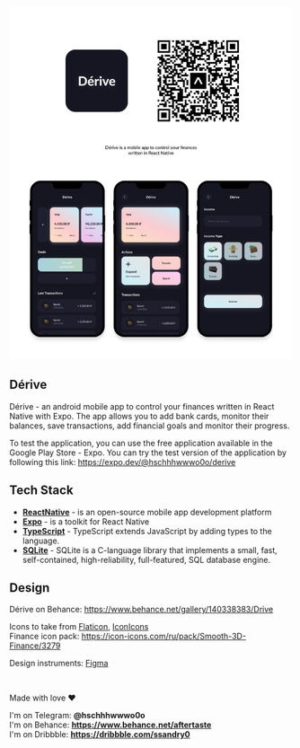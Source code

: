 ![GitHub Dark](./md/c.png#gh-light-mode-only)

## Dérive

Dérive - an android mobile app to control your finances written in React Native with Expo. The app allows you to add bank cards, monitor their balances, save transactions, add financial goals and monitor their progress.

To test the application, you can use the free application available in the Google Play Store - Expo. You can try the test version of the application by following this link: https://expo.dev/@hschhhwwwo0o/derive

## Tech Stack

- **[ReactNative]** - is an open-source mobile app development platform
- **[Expo]** - is a toolkit for React Native
- **[TypeScript]** - TypeScript extends JavaScript by adding types to the language.
- **[SQLite]** - SQLite is a C-language library that implements a small, fast, self-contained, high-reliability,
  full-featured, SQL database engine.

## Design

Dérive on Behance: https://www.behance.net/gallery/140338383/Drive

Icons to take from [Flaticon], [IconIcons] <br /> Finance icon pack:
https://icon-icons.com/ru/pack/Smooth-3D-Finance/3279

Design instruments: [Figma]

[reactnative]: https://reactnative.dev/
[expo]: https://docs.expo.dev/
[flaticon]: https://www.flaticon.com/
[iconicons]: https://icon-icons.com/ru/
[figma]: https://www.figma.com/
[sqlite]: https://www.sqlite.org/index.html
[typescript]: https://www.typescriptlang.org/

<br />

Made with love ❤️

I'm on Telegram: **@hschhhwwwo0o** \
I'm on Behance: **https://www.behance.net/aftertaste** \
I'm on Dribbble: **https://dribbble.com/ssandry0**
